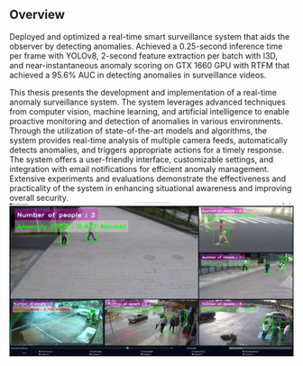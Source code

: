 ## Overview
Deployed and optimized a real-time smart surveillance system that aids the observer by detecting anomalies. Achieved a 0.25-second inference time per frame with YOLOv8, 2-second feature extraction per batch with I3D, and near-instantaneous anomaly scoring on GTX 1660 GPU with RTFM that achieved a 95.6% AUC in detecting anomalies in surveillance videos.


This thesis presents the development and implementation 
of a real-time anomaly surveillance system. The system 
leverages advanced techniques from computer vision, machine 
learning, and artificial intelligence to enable proactive 
monitoring and detection of anomalies in various environments. 
Through the utilization of state-of-the-art models and 
algorithms, the system provides real-time analysis of multiple 
camera feeds, automatically detects anomalies, and triggers 
appropriate actions for a timely response. The system offers a 
user-friendly interface, customizable settings, and integration 
with email notifications for efficient anomaly management. 
Extensive experiments and evaluations demonstrate the 
effectiveness and practicality of the system in enhancing 
situational awareness and improving overall security.
![alt text](https://github.com/Anas-Abd-ElAziz/Realtime-Anomaly-Detection/blob/main/image.png?raw=true)

